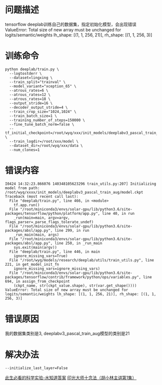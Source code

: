 
# 问题描述

tensorflow deeplab训练自己的数据集，指定初始化模型，会出现错误
ValueError: Total size of new array must be unchanged for logits/semantic/weights lh_shape: [(1, 1, 256, 21)], rh_shape: [(1, 1, 256, 3)]

# 训练命令

```
python deeplab/train.py \
  --logtostderr \
  --dataset=lingxing \
  --train_split="trainval" \
  --model_variant="xception_65" \
  --atrous_rates=6 \
  --atrous_rates=12 \
  --atrous_rates=18 \
  --output_stride=16 \
  --decoder_output_stride=4 \
  --train_crop_size="1024,1024" \
  --train_batch_size=1 \
  --training_number_of_steps=150000 \
  --fine_tune_batch_norm=false \
  --tf_initial_checkpoint=/root/wyq/xxx/init_models/deeplabv3_pascal_train_aug/model.ckpt \
  --train_logdir=/root/xxx/model \
  --dataset_dir=/root/wyq/xxx/data \
  --num_clones=1 
```

# 错误内容

```
I0424 14:32:23.866076 140348105623296 train_utils.py:207] Initializing model from path: /root/wyq/xxxx/init_models/deeplabv3_pascal_train_aug/model.ckpt
Traceback (most recent call last):
  File "deeplab/train.py", line 466, in <module>
    tf.app.run()
  File "/root/miniconda3/envs/solar-gpu/lib/python3.6/site-packages/tensorflow/python/platform/app.py", line 40, in run
    _run(main=main, argv=argv, flags_parser=_parse_flags_tolerate_undef)
  File "/root/miniconda3/envs/solar-gpu/lib/python3.6/site-packages/absl/app.py", line 299, in run
    _run_main(main, args)
  File "/root/miniconda3/envs/solar-gpu/lib/python3.6/site-packages/absl/app.py", line 250, in _run_main
    sys.exit(main(argv))
  File "deeplab/train.py", line 446, in main
    ignore_missing_vars=True)
  File "/root/wyq/models/research/deeplab/utils/train_utils.py", line 221, in get_model_init_fn
    ignore_missing_vars=ignore_missing_vars)
  File "/root/miniconda3/envs/solar-gpu/lib/python3.6/site-packages/tensorflow/contrib/framework/python/ops/variables.py", line 694, in assign_from_checkpoint
    (ckpt_name, str(ckpt_value.shape), str(var.get_shape())))
ValueError: Total size of new array must be unchanged for logits/semantic/weights lh_shape: [(1, 1, 256, 21)], rh_shape: [(1, 1, 256, 3)]
```

# 错误原因

我的数据集类别是3, deeplabv3_pascal_train_aug模型的类别是21

# 解决办法

```
--initialize_last_layer=False
```


[此生必看的科学实验-水知道答案](http://v.youku.com/v_show/id_XMjgzMzcwNDk4OA)
[印光大师十念法（胡小林主讲第1集）](http://v.youku.com/v_show/id_XMzUwMzc4NzY4NA)